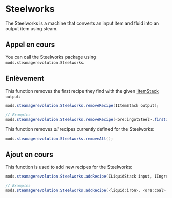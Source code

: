 # Steelworks

The Steelworks is a machine that converts an input item and fluid into an output item using steam.

## Appel en cours

You can call the Steelworks package using `mods.steamagerevolution.Steelworks`.

## Enlèvement

This function removes the first recipe they find with the given [IItemStack](/Vanilla/Items/IItemStack/) `output`:

```java
mods.steamagerevolution.Steelworks.removeRecipe(IItemStack output);

// Examples
mods.steamagerevolution.Steelworks.removeRecipe(<ore:ingotSteel>.firstItem);
```

This function removes *all* recipes currently defined for the Steelworks:

```java
mods.steamagerevolution.Steelworks.removeAll();
```

## Ajout en cours

This function is used to add new recipes for the Steelworks:

```java
mods.steamagerevolution.Steelworks.addRecipe(ILiquidStack input, IIngredient input2, IItemStack output, int craftTime, int steamCost);

// Examples
mods.steamagerevolution.Steelworks.addRecipe(<liquid:iron>, <ore:coal>, <ore:ingotSteel>.firstItem, 200, 200);
```
